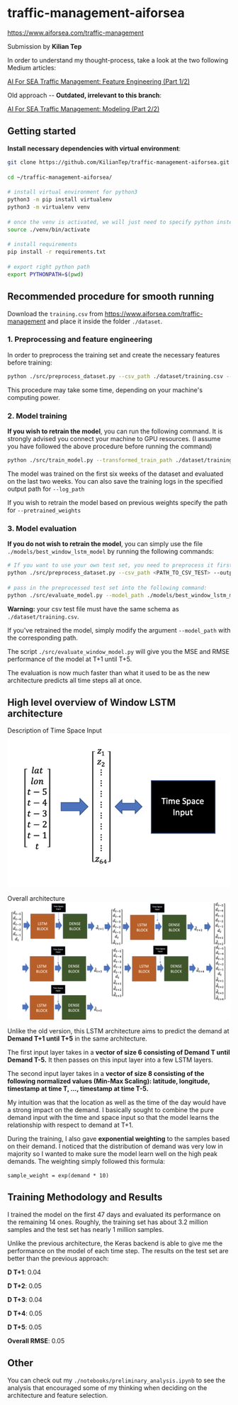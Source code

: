 # traffic-management-aiforsea
https://www.aiforsea.com/traffic-management

Submission by **Kilian Tep**

In order to understand my thought-process, take a look at the two following Medium articles:

[AI For SEA Traffic Management: Feature Engineering (Part 1/2)](https://medium.com/@kiliantep/ai-for-sea-traffic-management-feature-engineering-part-1-2-e54f8d4eaa9e?postPublishedType=repub)

Old approach -- **Outdated, irrelevant to this branch**:

[AI For SEA Traffic Management: Modeling (Part 2/2)](https://medium.com/@kiliantep/ai-for-sea-traffic-management-modeling-part-2-2-45cf301bd37?postPublishedType=repub)

## Getting started
**Install necessary dependencies with virtual environment**:
```bash
git clone https://github.com/KilianTep/traffic-management-aiforsea.git

cd ~/traffic-management-aiforsea/

# install virtual environment for python3
python3 -m pip install virtualenv
python3 -m virtualenv venv

# once the venv is activated, we will just need to specify python instead of python3
source ./venv/bin/activate

# install requirements
pip install -r requirements.txt

# export right python path
export PYTHONPATH=$(pwd)
```

## Recommended procedure for smooth running
Download the `training.csv` from https://www.aiforsea.com/traffic-management and 
place it inside the folder `./dataset`.

### 1. Preprocessing and feature engineering
In order to preprocess the training set and create the necessary features before training:
```bash
python ./src/preprocess_dataset.py --csv_path ./dataset/training.csv --output_path ./dataset
```
This procedure may take some time, depending on your machine's computing power.

### 2. Model training
**If you wish to retrain the model**, you can run the following command. It is strongly advised you connect your machine
to GPU resources. (I assume you have followed the above procedure before running the command) 
```bash
python ./src/train_model.py --transformed_train_path ./dataset/training.csv_transformed.snappy.parquet --output_model_path ./models --epochs 30 --batch_size 256 --log_path ./src/logs
```
The model was trained on the first six weeks of the dataset and evaluated on the last two weeks.
You can also save the training logs in the specified output path for `--log_path`

If you wish to retrain the model based on previous weights specify the path for `--pretrained_weights`

### 3. Model evaluation
**If you do not wish to retrain the model**, you can simply use the file `./models/best_window_lstm_model` by running the following commands:
```bash
# If you want to use your own test set, you need to preprocess it first:
python ./src/preprocess_dataset.py --csv_path <PATH_TO_CSV_TEST> --output_path ./dataset

# pass in the preprocessed test set into the following command:
python ./src/evaluate_model.py --model_path ./models/best_window_lstm_model --transformed_test_df_path ./dataset/<PATH_TO_CSV_TEST>_transformed.snappy.parquet 
```
**Warning:** your csv test file must have the same schema as `./dataset/training.csv`.

If you've retrained the model, simply modify the argument `--model_path` with the corresponding path.

The script `./src/evaluate_window_model.py` will give you the MSE and RMSE performance of the model at T+1 until T+5.

The evaluation is now much faster than what it used to be as the new architecture predicts all time steps all at once.

## High level overview of Window LSTM architecture
Description of Time Space Input
![TS Input](ts_input.png)

Overall architecture 
![Model Architecture](window_architecture.png)

Unlike the old version, this LSTM architecture aims to predict the demand at **Demand T+1 until T+5** in the same architecture.

The first input layer takes in a **vector of size 6 consisting of Demand T until Demand T-5.**
It then passes on this input layer into a few LSTM layers.

The second input layer takes in a **vector of size 8 consisting of the following normalized values (Min-Max Scaling):
latitude, longitude, timestamp at time T, ..., timestamp at time T-5.**

My intuition was that the location as well as the time of the day would have a strong impact on the demand. I basically
sought to combine the pure demand input with the time and space input so that the model learns the relationship with 
respect to demand at T+1.

During the training, I also gave **exponential weighting** to the samples based on their demand.
I noticed that the distribution of demand was very low in majority so I wanted to make sure the model learn well on the
high peak demands. The weighting simply followed this formula:

``
sample_weight = exp(demand * 10)
``

## Training Methodology and Results
I trained the model on the first 47 days and evaluated its performance on the 
remaining 14 ones. Roughly, the training set has about 3.2 million samples and
the test set has nearly 1 million samples.

Unlike the previous architecture, the Keras backend is able to give me the performance on the model of each time step.
The results on the test set are better than the previous approach:

**D T+1**: 0.04

**D T+2**: 0.05

**D T+3**: 0.04

**D T+4**: 0.05

**D T+5**: 0.05

**Overall RMSE**: 0.05


## Other
You can check out my `./notebooks/preliminary_analysis.ipynb` to see the analysis that encouraged some of my thinking
when deciding on the architecture and feature selection.